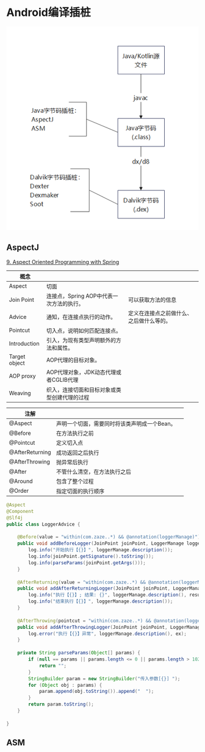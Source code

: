 # Android编译插桩



![image-20221003181041017](./Android%E7%BC%96%E8%AF%91%E6%8F%92%E6%A1%A9.assets/image-20221003181041017.png)



## AspectJ

[9. Aspect Oriented Programming with Spring](https://docs.spring.io/spring-framework/docs/3.2.x/spring-framework-reference/html/aop.html)

| 概念          |                                              |                                          |
| ------------- | -------------------------------------------- | ---------------------------------------- |
| Aspect        | 切面                                         |                                          |
| Join Point    | 连接点，Spring AOP中代表一次方法的执行。     | 可以获取方法的信息                       |
| Advice        | 通知，在连接点执行的动作。                   | 定义在连接点之前做什么、之后做什么等的。 |
| Pointcut      | 切入点，说明如何匹配连接点。                 |                                          |
| Introduction  | 引入，为现有类型声明额外的方法和属性。       |                                          |
| Target object | AOP代理的目标对象。                          |                                          |
| AOP proxy     | AOP代理对象，JDK动态代理或者CGLIB代理        |                                          |
| Weaving       | 织入，连接切面和目标对象或类型创建代理的过程 |                                          |

| 注解            |                                              |      |
| --------------- | -------------------------------------------- | ---- |
| @Aspect         | 声明一个切面，需要同时将该类声明成一个Bean。 |      |
| @Before         | 在方法执行之前                               |      |
| @Pointcut       | 定义切入点                                   |      |
| @AfterReturning | 成功返回之后执行                             |      |
| @AfterThrowing  | 抛异常后执行                                 |      |
| @After          | 不管什么清空，在方法执行之后                 |      |
| @Around         | 包含了整个过程                               |      |
| @Order          | 指定切面的执行顺序                           |      |



```java
@Aspect 
@Component
@Slf4j
public class LoggerAdvice {

    @Before(value = "within(com.zaze..*) && @annotation(loggerManage)")
    public void addBeforeLogger(JoinPoint joinPoint, LoggerManage loggerManage) {
        log.info("开始执行【{}】", loggerManage.description());
        log.info(joinPoint.getSignature().toString());
        log.info(parseParams(joinPoint.getArgs()));
    }

    @AfterReturning(value = "within(com.zaze..*) && @annotation(loggerManage)", returning = "result")
    public void addAfterReturningLogger(JoinPoint joinPoint, LoggerManage loggerManage, Object result) {
        log.info("执行【{}】; 结果: {}", loggerManage.description(), result);
        log.info("结束执行【{}】", loggerManage.description());
    }

    @AfterThrowing(pointcut = "within(com.zaze..*) && @annotation(loggerManage)", throwing = "ex")
    public void addAfterThrowingLogger(JoinPoint joinPoint, LoggerManage loggerManage, Exception ex) {
        log.error("执行【{}】异常", loggerManage.description(), ex);
    }

    private String parseParams(Object[] params) {
        if (null == params || params.length <= 0 || params.length > 1024) {
            return "";
        }
        StringBuilder param = new StringBuilder("传入参数[{}] ");
        for (Object obj : params) {
            param.append(obj.toString()).append("  ");
        }
        return param.toString();
    }

}
```

## ASM